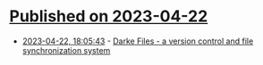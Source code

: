 # [Published on 2023-04-22](index.md)

* [2023-04-22, 18:05:43](https://lobste.rs/s/quty1t/darke_files_version_control_file) - [Darke Files - a version control and file synchronization system](https://darke.handmade.network/)
